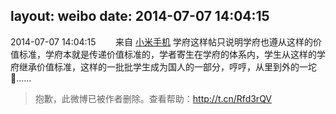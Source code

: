 layout: weibo
date: 2014-07-07 14:04:15
---
2014-07-07 14:04:15  &nbsp;&nbsp;&nbsp;&nbsp;&nbsp;&nbsp; 来自 <a href="http://app.weibo.com/t/feed/22zMnn" rel="nofollow">小米手机</a>
学府这样帖只说明学府也遵从这样的价值标准，学府本就是传递价值标准的，学者寄生在学府的体系内，学生从这样的学府继承价值标准，这样的一批批学生成为国人的一部分，哼哼，从里到外的一坨💩……
>  抱歉，此微博已被作者删除。查看帮助：http://t.cn/Rfd3rQV
